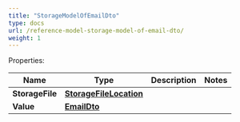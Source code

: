 ```yaml
---
title: "StorageModelOfEmailDto"
type: docs
url: /reference-model-storage-model-of-email-dto/
weight: 1
---
```


Properties:

Name | Type | Description | Notes
---- | ---- | ----------- | -----
**StorageFile** | [**StorageFileLocation**](/email/reference-model-storage-file-location/) |  | 
**Value** | [**EmailDto**](/email/reference-model-email-dto/) |  | 


